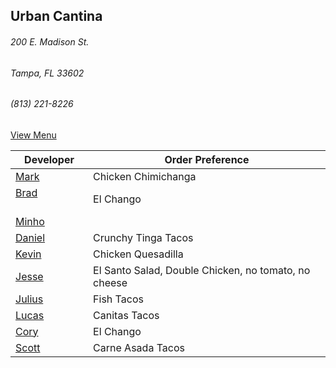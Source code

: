 ## Urban Cantina
###### 200 E. Madison St.
###### Tampa, FL 33602
###### (813) 221-8226

[View Menu](https://store7.geomerx.com/urbancantina/index.cfm?fuseaction=category&categoryID=1)



Developer     | Order Preference
--------------|---------------------
[Mark](http://github.com/mark-smithtb)              | Chicken Chimichanga
[Brad](https://github.com/bself)                    | El Chango
[Minho](https://github.com/minhochoi)               | 
[Daniel](https://github.come/dtartaglia)            | Crunchy Tinga Tacos
[Kevin]()                                           | Chicken Quesadilla
[Jesse](https://github.com/jessecurry)              | El Santo Salad, Double Chicken, no tomato, no cheese
[Julius](https://github.com/jbzozowski)             | Fish Tacos
[Lucas]()                                           | Canitas Tacos
[Cory]()                                            | El Chango
[Scott]()                                           | Carne Asada Tacos
